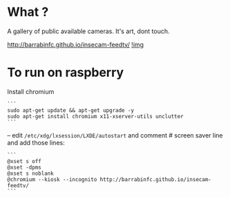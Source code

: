 # What ?


A gallery of public available cameras. It's art, dont touch.

http://barrabinfc.github.io/insecam-feedtv/
[!img](/xxx.png)

# To run on raspberry

Install chromium

    ```
    sudo apt-get update && apt-get upgrade -y
    sudo apt-get install chromium x11-xserver-utils unclutter
    ```


– edit `/etc/xdg/lxsession/LXDE/autostart` and comment # screen saver line and add those lines:

    ```
    @xset s off
    @xset -dpms
    @xset s noblank
    @chromium --kiosk --incognito http://barrabinfc.github.io/insecam-feedtv/
    ```

